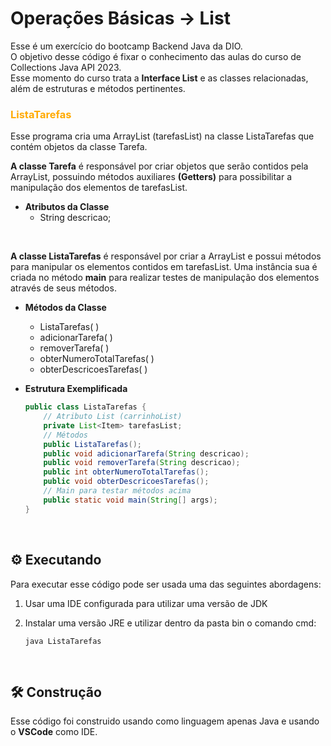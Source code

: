# Operações Básicas -> List
Esse é um exercício do bootcamp Backend Java da DIO. <br>
O objetivo desse código é fixar o conhecimento das aulas do curso de Collections Java API 2023. <br>
Esse momento do curso trata a **Interface List** e as classes relacionadas, além de estruturas e métodos pertinentes.

### <span style="color: #FA0">ListaTarefas</span>
Esse programa cria uma ArrayList (tarefasList) na classe ListaTarefas que contém objetos da classe Tarefa. <br>

**A classe Tarefa** é responsável por criar objetos que serão contidos pela ArrayList, possuindo métodos auxiliares **(Getters)** para possibilitar a manipulação dos elementos de tarefasList.

- **Atributos da Classe**
    - String descricao;

<br>

**A classe ListaTarefas** é responsável por criar a ArrayList e possui métodos para manipular os elementos contidos em tarefasList. Uma instância sua é criada no método **main** para realizar testes de manipulação dos elementos através de seus métodos.<br>

- **Métodos da Classe**
    - ListaTarefas( )
    - adicionarTarefa( )
    - removerTarefa( )
    - obterNumeroTotalTarefas( )
    - obterDescricoesTarefas( )

- **Estrutura Exemplificada**
    ```java
    public class ListaTarefas {
        // Atributo List (carrinhoList)
        private List<Item> tarefasList;
        // Métodos
        public ListaTarefas();
        public void adicionarTarefa(String descricao);
        public void removerTarefa(String descricao);
        public int obterNumeroTotalTarefas();
        public void obterDescricoesTarefas();
        // Main para testar métodos acima
        public static void main(String[] args);
    }
    ```

<br>

## :gear: Executando
Para executar esse código pode ser usada uma das seguintes abordagens: <br>
1. Usar uma IDE configurada para utilizar uma versão de JDK

2. Instalar uma versão JRE e utilizar dentro da pasta bin o comando cmd: 
    ```
    java ListaTarefas
    ```

<br>

## :hammer_and_wrench: Construção
Esse código foi construido usando como linguagem apenas Java e usando o **VSCode** como IDE.